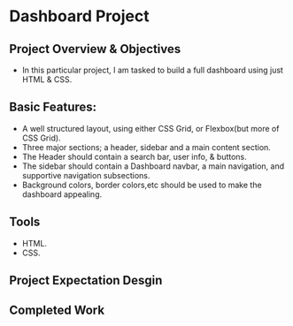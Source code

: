 # Dashboard Project

## Project Overview & Objectives
- In this particular project, I am tasked to build a full dashboard using just HTML & CSS.	

## Basic Features:
- A well structured layout, using either CSS Grid, or Flexbox(but more of CSS Grid).
- Three major sections; a header, sidebar and a main content section.
- The Header should contain a search bar, user info, & buttons.
- The sidebar should contain a Dashboard navbar, a main navigation, and supportive navigation subsections.
- Background colors, border colors,etc should be used to make the dashboard appealing. 					

## Tools
- HTML.
- CSS.


## Project Expectation Desgin

## Completed Work
